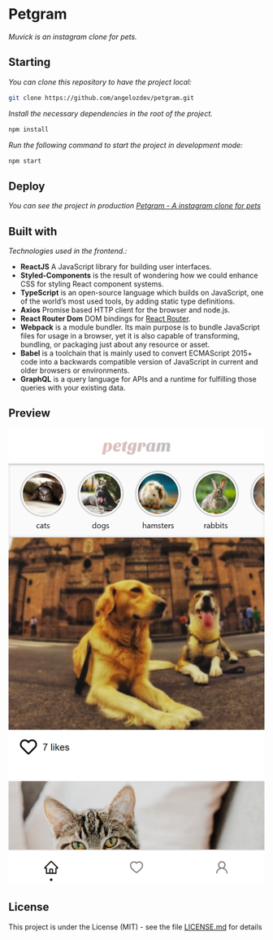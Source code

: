 # Petgram

_Muvick is an instagram clone for pets._

## Starting

_You can clone this repository to have the project local:_

```bash
git clone https://github.com/angelozdev/petgram.git
```

_Install the necessary dependencies in the root of the project._

```bash
npm install
```

_Run the following command to start the project in development mode:_

```bash
npm start
```

## Deploy

_You can see the project in production [Petgram - A instagram clone for pets](https://petgram.angelozam17.vercel.app/)_

## Built with

_Technologies used in the frontend.:_

-  **ReactJS** A JavaScript library for building user interfaces.
-  **Styled-Components** is the result of wondering how we could enhance CSS for styling React component systems.
-  **TypeScript** is an open-source language which builds on JavaScript, one of the world’s most used tools, by adding static type definitions.
-  **Axios** Promise based HTTP client for the browser and node.js.
-  **React Router Dom** DOM bindings for [React Router](https://reacttraining.com/react-router).
-  **Webpack** is a module bundler. Its main purpose is to bundle JavaScript files for usage in a browser, yet it is also capable of transforming, bundling, or packaging just about any resource or asset.
-  **Babel** is a toolchain that is mainly used to convert ECMAScript 2015+ code into a backwards compatible version of JavaScript in current and older browsers or environments.
- **GraphQL** is a query language for APIs and a runtime for fulfilling those queries with your existing data.

## Preview
![](./screenshot.png)

## License

This project is under the License (MIT) - see the file [LICENSE.md](LICENSE.md) for details
